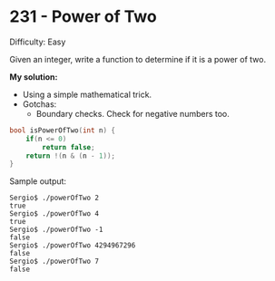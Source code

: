 # 231 - Power of Two 

Difficulty: Easy

Given an integer, write a function to determine if it is a power of two.

**My solution:**
- Using a simple mathematical trick.
- Gotchas:
	- Boundary checks. Check for negative numbers too.

````c
bool isPowerOfTwo(int n) {
    if(n <= 0)
        return false;
    return !(n & (n - 1));
}
````

Sample output:

````
Sergio$ ./powerOfTwo 2
true
Sergio$ ./powerOfTwo 4
true
Sergio$ ./powerOfTwo -1
false
Sergio$ ./powerOfTwo 4294967296
false
Sergio$ ./powerOfTwo 7
false
````